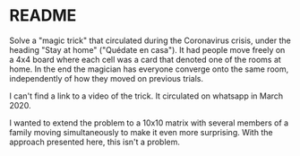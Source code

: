 README
=====

Solve a "magic trick" that circulated during the Coronavirus crisis, under the
heading "Stay at home" ("Quédate en casa"). It had people move freely on a 4x4
board where each cell was a card that denoted one of the rooms at home. In the
end the magician has everyone converge onto the same room, independently of how
they moved on previous trials.

I can't find a link to a video of the trick. It circulated on whatsapp in March
2020.

I wanted to extend the problem to a 10x10 matrix with several members of a
family moving simultaneously to make it even more surprising. With the approach
presented here, this isn't a problem.
